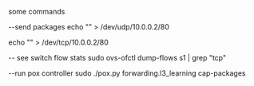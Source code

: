 some commands

--send packages
echo "" > /dev/udp/10.0.0.2/80

echo "" > /dev/tcp/10.0.0.2/80

-- see switch flow stats
sudo ovs-ofctl dump-flows s1 | grep "tcp"

--run pox controller
sudo ./pox.py forwarding.l3_learning cap-packages





